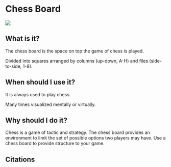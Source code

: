 # Chess Board
![](https://upload.wikimedia.org/wikipedia/commons/thumb/c/cd/Chess_l45.svg/38px-Chess_l45.svg.png)

## What is it?
The chess board is the space on top the game of chess is played.

Divided into squares arranged by columns (up-down, A-H) and files (side-to-side, 1-8).

## When should I use it?
It is always used to play chess.

Many times visualized mentally or virtually.

## Why should I do it?
Chess is a game of tactic and strategy. The chess board provides an environment to limit the set of possible options two players may have. Use a chess board to provide structure to your game.

## Citations 
